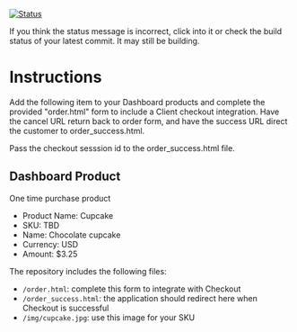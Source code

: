 [![Status](https://img.shields.io/badge/status-SUBMITTABLE%20COMMIT:%200e2440a068f67c839a4c36e595dd06ed4a70b1f6-brightgreen.svg)](https://github.com/andremcb/bakery_scaffold_AApE3fQi8zR0pcdo/commit/0e2440a068f67c839a4c36e595dd06ed4a70b1f6)





















































































































































































If you think the status message is incorrect, click into it or check the build status of your latest commit. It may still be building.

# Instructions 

Add the following item to your Dashboard products and complete the provided "order.html" form to include a Client checkout integration. Have the cancel URL return back to order form, and have the success URL direct the customer to order_success.html. 

Pass the checkout sesssion id to the order_success.html file.

## Dashboard Product
One time purchase product
* Product Name: Cupcake
* SKU: TBD
* Name: Chocolate cupcake
* Currency: USD
* Amount: $3.25

The repository includes the following files:
* `/order.html`: complete this form to integrate with Checkout
* `/order_success.html`: the application should redirect here when Checkout is successful
* `/img/cupcake.jpg`: use this image for your SKU
